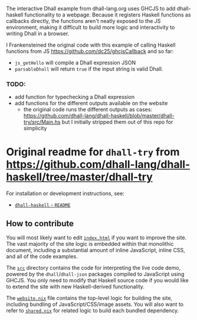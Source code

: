 The interactive Dhall example from dhall-lang.org uses GHCJS to add
dhall-haskell functionality to a webpage. Because it registers Haskell
functions as callbacks directly, the functions aren't neatly exposed
to the JS environment, making it difficult to build more logic
and interactivity to writing Dhall in a browser.

I Frankensteined the original code with this example of calling
Haskell functions from JS https://github.com/dc25/ghcjsCallback
and so far:
- `js_getHello` will compile a Dhall expression JSON
- `parsableDhall` will return `true` if the input string is valid Dhall.

### TODO: 
- add function for typechecking a Dhall expression
- add functions for the different outputs available on the website
  - the original code runs the different outputs as cases:  https://github.com/dhall-lang/dhall-haskell/blob/master/dhall-try/src/Main.hs
    but I initially stripped them out of this repo for simplicity



# Original readme for `dhall-try` from https://github.com/dhall-lang/dhall-haskell/tree/master/dhall-try

For installation or development instructions, see:

* [`dhall-haskell` - `README`](https://github.com/dhall-lang/dhall-haskell/blob/master/README.md#build-the-website)

## How to contribute

You will most likely want to edit [`index.html`](./index.html) if you want to
improve the site.  The vast majority of the site logic is embedded within that
monolithic document, including a substantial amount of inline JavaScript, inline
CSS, and all of the code examples.

The [`src`](./src) directory contains the code for interpreting the live code
demo, powered by the `dhall`/`dhall-json` packages compiled to JavaScript using
GHCJS.  You only need to modify that Haskell source code if you would like to
extend the site with new Haskell-derived functionality.

The [`website.nix`](../nix/website.nix) file contains the top-level logic for
building the site, including bundling of JavaScript/CSS/image assets.  You will
also want to refer to [`shared.nix`](../nix/shared.nix) for related logic to
build each bundled dependency.

